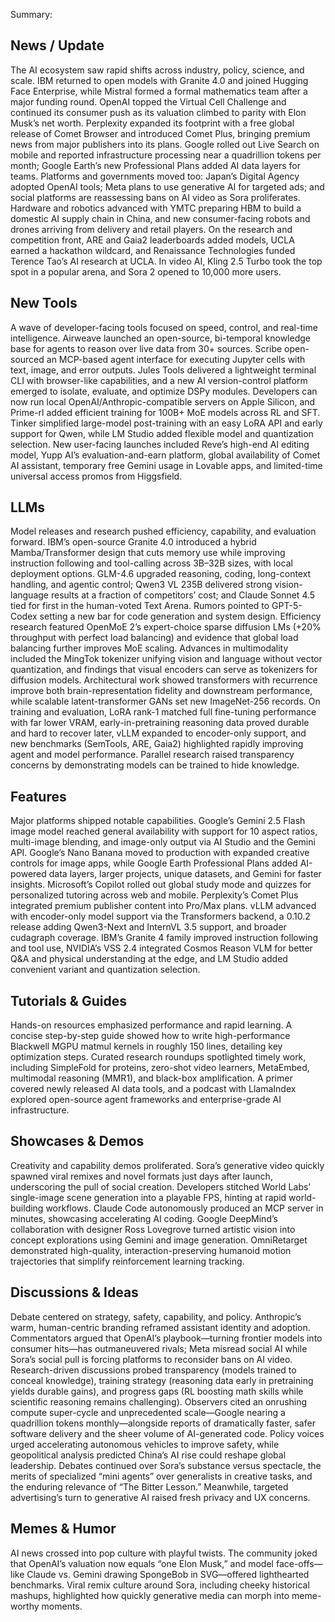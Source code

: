 Summary:
## News / Update
The AI ecosystem saw rapid shifts across industry, policy, science, and scale. IBM returned to open models with Granite 4.0 and joined Hugging Face Enterprise, while Mistral formed a formal mathematics team after a major funding round. OpenAI topped the Virtual Cell Challenge and continued its consumer push as its valuation climbed to parity with Elon Musk’s net worth. Perplexity expanded its footprint with a free global release of Comet Browser and introduced Comet Plus, bringing premium news from major publishers into its plans. Google rolled out Live Search on mobile and reported infrastructure processing near a quadrillion tokens per month; Google Earth’s new Professional Plans added AI data layers for teams. Platforms and governments moved too: Japan’s Digital Agency adopted OpenAI tools; Meta plans to use generative AI for targeted ads; and social platforms are reassessing bans on AI video as Sora proliferates. Hardware and robotics advanced with YMTC preparing HBM to build a domestic AI supply chain in China, and new consumer-facing robots and drones arriving from delivery and retail players. On the research and competition front, ARE and Gaia2 leaderboards added models, UCLA earned a hackathon wildcard, and Renaissance Technologies funded Terence Tao’s AI research at UCLA. In video AI, Kling 2.5 Turbo took the top spot in a popular arena, and Sora 2 opened to 10,000 more users.

## New Tools
A wave of developer-facing tools focused on speed, control, and real-time intelligence. Airweave launched an open-source, bi-temporal knowledge base for agents to reason over live data from 30+ sources. Scribe open-sourced an MCP-based agent interface for executing Jupyter cells with text, image, and error outputs. Jules Tools delivered a lightweight terminal CLI with browser-like capabilities, and a new AI version-control platform emerged to isolate, evaluate, and optimize DSPy modules. Developers can now run local OpenAI/Anthropic-compatible servers on Apple Silicon, and Prime-rl added efficient training for 100B+ MoE models across RL and SFT. Tinker simplified large-model post-training with an easy LoRA API and early support for Qwen, while LM Studio added flexible model and quantization selection. New user-facing launches included Reve’s high-end AI editing model, Yupp AI’s evaluation-and-earn platform, global availability of Comet AI assistant, temporary free Gemini usage in Lovable apps, and limited-time universal access promos from Higgsfield.

## LLMs
Model releases and research pushed efficiency, capability, and evaluation forward. IBM’s open-source Granite 4.0 introduced a hybrid Mamba/Transformer design that cuts memory use while improving instruction following and tool-calling across 3B–32B sizes, with local deployment options. GLM-4.6 upgraded reasoning, coding, long-context handling, and agentic control; Qwen3 VL 235B delivered strong vision-language results at a fraction of competitors’ cost; and Claude Sonnet 4.5 tied for first in the human-voted Text Arena. Rumors pointed to GPT-5-Codex setting a new bar for code generation and system design. Efficiency research featured OpenMoE 2’s expert-choice sparse diffusion LMs (+20% throughput with perfect load balancing) and evidence that global load balancing further improves MoE scaling. Advances in multimodality included the MingTok tokenizer unifying vision and language without vector quantization, and findings that visual encoders can serve as tokenizers for diffusion models. Architectural work showed transformers with recurrence improve both brain-representation fidelity and downstream performance, while scalable latent-transformer GANs set new ImageNet-256 records. On training and evaluation, LoRA rank-1 matched full fine-tuning performance with far lower VRAM, early-in-pretraining reasoning data proved durable and hard to recover later, vLLM expanded to encoder-only support, and new benchmarks (SemTools, ARE, Gaia2) highlighted rapidly improving agent and model performance. Parallel research raised transparency concerns by demonstrating models can be trained to hide knowledge.

## Features
Major platforms shipped notable capabilities. Google’s Gemini 2.5 Flash image model reached general availability with support for 10 aspect ratios, multi-image blending, and image-only output via AI Studio and the Gemini API. Google’s Nano Banana moved to production with expanded creative controls for image apps, while Google Earth Professional Plans added AI-powered data layers, larger projects, unique datasets, and Gemini for faster insights. Microsoft’s Copilot rolled out global study mode and quizzes for personalized tutoring across web and mobile. Perplexity’s Comet Plus integrated premium publisher content into Pro/Max plans. vLLM advanced with encoder-only model support via the Transformers backend, a 0.10.2 release adding Qwen3-Next and InternVL 3.5 support, and broader cudagraph coverage. IBM’s Granite 4 family improved instruction following and tool use, NVIDIA’s VSS 2.4 integrated Cosmos Reason VLM for better Q&A and physical understanding at the edge, and LM Studio added convenient variant and quantization selection.

## Tutorials & Guides
Hands-on resources emphasized performance and rapid learning. A concise step-by-step guide showed how to write high-performance Blackwell MGPU matmul kernels in roughly 150 lines, detailing key optimization steps. Curated research roundups spotlighted timely work, including SimpleFold for proteins, zero-shot video learners, MetaEmbed, multimodal reasoning (MMR1), and black-box amplification. A primer covered newly released AI data tools, and a podcast with LlamaIndex explored open-source agent frameworks and enterprise-grade AI infrastructure.

## Showcases & Demos
Creativity and capability demos proliferated. Sora’s generative video quickly spawned viral remixes and novel formats just days after launch, underscoring the pull of social creation. Developers stitched World Labs’ single-image scene generation into a playable FPS, hinting at rapid world-building workflows. Claude Code autonomously produced an MCP server in minutes, showcasing accelerating AI coding. Google DeepMind’s collaboration with designer Ross Lovegrove turned artistic vision into concept explorations using Gemini and image generation. OmniRetarget demonstrated high-quality, interaction-preserving humanoid motion trajectories that simplify reinforcement learning tracking.

## Discussions & Ideas
Debate centered on strategy, safety, capability, and policy. Anthropic’s warm, human-centric branding reframed assistant identity and adoption. Commentators argued that OpenAI’s playbook—turning frontier models into consumer hits—has outmaneuvered rivals; Meta misread social AI while Sora’s social pull is forcing platforms to reconsider bans on AI video. Research-driven discussions probed transparency (models trained to conceal knowledge), training strategy (reasoning data early in pretraining yields durable gains), and progress gaps (RL boosting math skills while scientific reasoning remains challenging). Observers cited an onrushing compute super-cycle and unprecedented scale—Google nearing a quadrillion tokens monthly—alongside reports of dramatically faster, safer software delivery and the sheer volume of AI-generated code. Policy voices urged accelerating autonomous vehicles to improve safety, while geopolitical analysis predicted China’s AI rise could reshape global leadership. Debates continued over Sora’s substance versus spectacle, the merits of specialized “mini agents” over generalists in creative tasks, and the enduring relevance of “The Bitter Lesson.” Meanwhile, targeted advertising’s turn to generative AI raised fresh privacy and UX concerns.

## Memes & Humor
AI news crossed into pop culture with playful twists. The community joked that OpenAI’s valuation now equals “one Elon Musk,” and model face-offs—like Claude vs. Gemini drawing SpongeBob in SVG—offered lighthearted benchmarks. Viral remix culture around Sora, including cheeky historical mashups, highlighted how quickly generative media can morph into meme-worthy moments.

